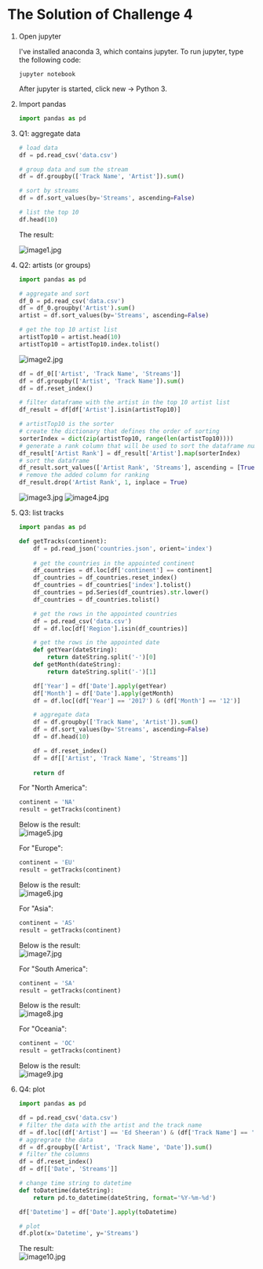 # The Solution of Challenge 4

1. Open jupyter

   I've installed anaconda 3, which contains jupyter. To run jupyter, type the following code:
   ```
   jupyter notebook
   ```
   After jupyter is started, click new -> Python 3.

2. Import pandas
   ```python
   import pandas as pd
   ```

3. Q1: aggregate data
   ```python
   # load data
   df = pd.read_csv('data.csv')
   
   # group data and sum the stream
   df = df.groupby(['Track Name', 'Artist']).sum()
   
   # sort by streams
   df = df.sort_values(by='Streams', ascending=False)
   
   # list the top 10
   df.head(10)
   ```
   The result:
   
   ![image1.jpg](image1.jpg)

4. Q2: artists (or groups)
   ```python
   import pandas as pd
   
   # aggregate and sort
   df_0 = pd.read_csv('data.csv')
   df = df_0.groupby('Artist').sum()
   artist = df.sort_values(by='Streams', ascending=False)
   
   # get the top 10 artist list
   artistTop10 = artist.head(10)
   artistTop10 = artistTop10.index.tolist()
   ```
   ![image2.jpg](image2.jpg)
   
   ```python
   df = df_0[['Artist', 'Track Name', 'Streams']]
   df = df.groupby(['Artist', 'Track Name']).sum()
   df = df.reset_index()
   
   # filter dataframe with the artist in the top 10 artist list
   df_result = df[df['Artist'].isin(artistTop10)]
   
   # artistTop10 is the sorter
   # create the dictionary that defines the order of sorting
   sorterIndex = dict(zip(artistTop10, range(len(artistTop10))))
   # generate a rank column that will be used to sort the dataframe numerically
   df_result['Artist Rank'] = df_result['Artist'].map(sorterIndex)
   # sort the dataframe
   df_result.sort_values(['Artist Rank', 'Streams'], ascending = [True, False], inplace = True)
   # remove the added column for ranking
   df_result.drop('Artist Rank', 1, inplace = True)
   ```
   ![image3.jpg](image3.jpg)
   ![image4.jpg](image4.jpg)

5. Q3: list tracks
   ```python
   import pandas as pd
   
   def getTracks(continent):
       df = pd.read_json('countries.json', orient='index')
       
       # get the countries in the appointed continent
       df_countries = df.loc[df['continent'] == continent]
       df_countries = df_countries.reset_index()
       df_countries = df_countries['index'].tolist()
       df_countries = pd.Series(df_countries).str.lower()
       df_countries = df_countries.tolist()
   
       # get the rows in the appointed countries
       df = pd.read_csv('data.csv')
       df = df.loc[df['Region'].isin(df_countries)]
   
       # get the rows in the appointed date
       def getYear(dateString):
           return dateString.split('-')[0]
       def getMonth(dateString):
           return dateString.split('-')[1]
   
       df['Year'] = df['Date'].apply(getYear)
       df['Month'] = df['Date'].apply(getMonth)
       df = df.loc[(df['Year'] == '2017') & (df['Month'] == '12')]
   
       # aggregate data
       df = df.groupby(['Track Name', 'Artist']).sum()
       df = df.sort_values(by='Streams', ascending=False)
       df = df.head(10)
   
       df = df.reset_index()
       df = df[['Artist', 'Track Name', 'Streams']]
       
       return df
   ```
   For "North America":
   ```python
   continent = 'NA'
   result = getTracks(continent)
   ```
   Below is the result:  
   ![image5.jpg](image5.jpg)
   
   For "Europe":
   ```python
   continent = 'EU'
   result = getTracks(continent)
   ```
   Below is the result:  
   ![image6.jpg](image6.jpg)
   
   For "Asia":
   ```python
   continent = 'AS'
   result = getTracks(continent)
   ```
   Below is the result:  
   ![image7.jpg](image7.jpg)
   
   For "South America":
   ```python
   continent = 'SA'
   result = getTracks(continent)
   ```
   Below is the result:  
   ![image8.jpg](image8.jpg)
   
   For "Oceania":
   ```python
   continent = 'OC'
   result = getTracks(continent)
   ```
   Below is the result:  
   ![image9.jpg](image9.jpg)

6. Q4: plot
   ```python
   import pandas as pd
   
   df = pd.read_csv('data.csv')
   # filter the data with the artist and the track name
   df = df.loc[(df['Artist'] == 'Ed Sheeran') & (df['Track Name'] == 'Shape of You')]
   # aggregrate the data
   df = df.groupby(['Artist', 'Track Name', 'Date']).sum()
   # filter the columns
   df = df.reset_index()
   df = df[['Date', 'Streams']]
   
   # change time string to datetime
   def toDatetime(dateString):
       return pd.to_datetime(dateString, format='%Y-%m-%d')
   
   df['Datetime'] = df['Date'].apply(toDatetime)
   
   # plot
   df.plot(x='Datetime', y='Streams')
   ```
   
   The result:  
   ![image10.jpg](image10.jpg)
